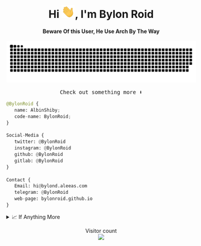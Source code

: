 <div align="center">
<h1 align="center">Hi <img width="35" src="https://github.com/bylonroid/bylonroid/blob/main/resources/img/waving.gif">, I'm Bylon Roid</h1>
<h4 align="center">Beware Of this User, He Use Arch By The Way</h4>
</div>

<div align="center">
  <a href="https://bylonroid.github.io/">
  <img  src="https://github.com/bylonroid/bylonroid/blob/main/resources/img/grid-snake.svg"
       alt="snake" /></a>
</div>
<p align="center"><samp>
Check out something more ⬇️  
  </samp>
</p>


```python
@BylonRoid {
   name: AlbinShiby;
   code-name: BylonRoid;
}

Social-Media {
   twitter: @BylonRoid
   instagram: @BylonRoid
   github: @BylonRoid
   gitlab: @BylonRoid
}

Contact {
   Email: hi@bylond.aleeas.com
   telegram: @BylonRoid
   web-page: bylonroid.github.io
}
```



 
<details>
  <summary>📈 If Anything More</summary>
  <br/>
  
📊 Something More
------



</details>
<p align="center"> 
  Visitor count<br>
  <img src="https://profile-counter.glitch.me/bylonroid/count.svg" />
</p>
<!---
bylonroid/bylonroid is a ✨ special ✨ repository because its `README.md` (this file) appears on your GitHub profile.
You can click the Preview link to take a look at your changes.
--->
